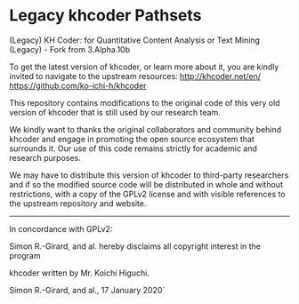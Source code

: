 # Legacy khcoder Pathsets
(Legacy) KH Coder: for Quantitative Content Analysis or Text Mining (Legacy) - Fork from 3.Alpha.10b

To get the latest version of khcoder, or learn more about it, you are kindly invited to navigate to the upstream resources: 
http://khcoder.net/en/
https://github.com/ko-ichi-h/khcoder

This repository contains modifications to the original code of this very old version of khcoder that is still used by our research team.

We kindly want to thanks the original collaborators and community behind khcoder and engage in promoting the open source ecosystem that surrounds it. Our use of this code remains strictly for academic and research purposes. 

We may have to distribute this version of khcoder to third-party researchers and if so the modified source code will be distributed in whole and without restrictions, with a copy of the GPLv2 license and with visible references to the upstream repository and website.

------------------

In concordance with GPLv2:

Simon R.-Girard, and al. hereby disclaims all copyright interest in the program

khcoder written by Mr. Koichi Higuchi.

Simon R.-Girard, and al., 17 January 2020`
